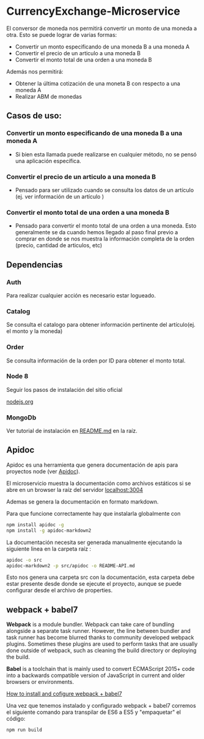 # CurrencyExchange-Microservice
El conversor de moneda nos permitirá convertir un monto de una moneda a otra. Esto se puede lograr de varias formas:

- Convertir un monto especificando de una moneda B a una moneda A
- Convertir el precio de un articulo a una moneda B
- Convertir el monto total de una orden a una moneda B

Además nos permitirá:

- Obtener la última cotización de una moneta B con respecto a una moneda A
- Realizar ABM de monedas


## **Casos de uso**:

### Convertir un monto especificando de una moneda B a una moneda A

- Si bien esta llamada puede realizarse en cualquier método, no se pensó una aplicación específica.

### Convertir el precio de un articulo a una moneda B

- Pensado para ser utilizado cuando se consulta los datos de un artículo (ej. ver información de un artículo )

### Convertir el monto total de una orden a una moneda B

- Pensado para convertir el monto total de una orden a una moneda. Esto generalmente se da cuando hemos llegado al paso final previo a comprar en donde se nos muestra la información completa de la orden (precio, cantidad de articulos, etc)

## Dependencias

### Auth

Para realizar cualquier acción es necesario estar logueado.

### Catalog

Se consulta el catalogo para obtener información pertinente del artículo(ej. el monto y la moneda)

### Order

Se consulta información de la orden por ID para obtener el monto total.

### Node 8

Seguir los pasos de instalación del sitio oficial

[nodejs.org](https://nodejs.org/en/)

### MongoDb

Ver tutorial de instalación en [README.md](../README.md) en la raíz.

## Apidoc

Apidoc es una herramienta que genera documentación de apis para proyectos node (ver [Apidoc](http://apidocjs.com/)).

El microservicio muestra la documentación como archivos estáticos si se abre en un browser la raíz del servidor [localhost:3004](http://localhost:3004/)

Ademas se genera la documentación en formato markdown.

Para que funcione correctamente hay que instalarla globalmente con

```bash
npm install apidoc -g
npm install -g apidoc-markdown2
```

La documentación necesita ser generada manualmente ejecutando la siguiente linea en la carpeta raíz :

```bash
apidoc -o src
apidoc-markdown2 -p src/apidoc -o README-API.md
```

Esto nos genera una carpeta src con la documentación, esta carpeta debe estar presente desde donde se ejecute el proyecto, aunque se puede configurar desde el archivo de properties.


## webpack + babel7

**Webpack** is a module bundler. Webpack can take care of bundling alongside a separate task runner. However, the line between bundler and task runner has become blurred thanks to community developed webpack plugins. Sometimes these plugins are used to perform tasks that are usually done outside of webpack, such as cleaning the build directory or deploying the build.

**Babel** is a toolchain that is mainly used to convert ECMAScript 2015+ code into a backwards compatible version of JavaScript in current and older browsers or environments.

[How to install and cofigure webpack + babel7](https://medium.com/oredi/webpack-with-babel-7-b61f7caa9565)

Una vez que tenemos instalado y configurado webpack + babel7 corremos el siguiente comando para transpilar de ES6 a ES5 y "empaquetar" el código:
```
npm run build
```